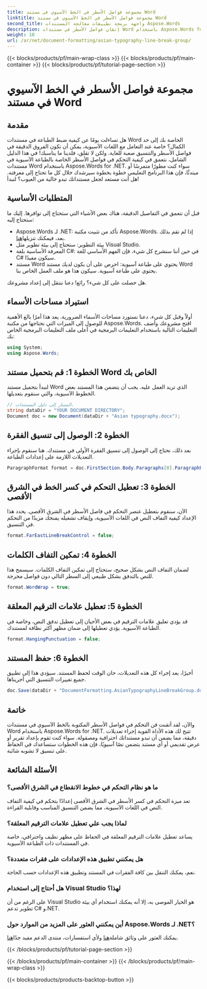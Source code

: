 ```yaml
---
title: مجموعة فواصل الأسطر في الخط الآسيوي في مستند Word
linktitle: مجموعة فواصل الأسطر في الخط الآسيوي في مستند Word
second_title: واجهة برمجة تطبيقات معالجة المستندات Aspose.Words
description: إتقان فواصل الأسطر في مستندات Word باستخدام Aspose.Words for .NET. يوفر هذا الدليل برنامجًا تعليميًا خطوة بخطوة للتنسيق الدقيق.
weight: 10
url: /ar/net/document-formatting/asian-typography-line-break-group/
---
```


{{< blocks/products/pf/main-wrap-class >}}
{{< blocks/products/pf/main-container >}}
{{< blocks/products/pf/tutorial-page-section >}}

# مجموعة فواصل الأسطر في الخط الآسيوي في مستند Word

## مقدمة

هل تساءلت يومًا عن كيفية ضبط الطباعة في مستندات Word الخاصة بك إلى حد الكمال؟ خاصة عند التعامل مع اللغات الآسيوية، يمكن أن تكون الفروق الدقيقة في فواصل الأسطر والتنسيق صعبة للغاية. ولكن لا تقلق، فلدينا ما يناسبك! في هذا الدليل الشامل، نتعمق في كيفية التحكم في فواصل الأسطر الخاصة بالطباعة الآسيوية في مستندات Word باستخدام Aspose.Words for .NET. سواء كنت مطورًا متمرسًا أو مبتدئًا، فإن هذا البرنامج التعليمي خطوة بخطوة سيرشدك خلال كل ما تحتاج إلى معرفته. هل أنت مستعد لجعل مستنداتك تبدو خالية من العيوب؟ لنبدأ!

## المتطلبات الأساسية

قبل أن نتعمق في التفاصيل الدقيقة، هناك بعض الأشياء التي ستحتاج إلى توافرها. إليك ما ستحتاج إليه:

- Aspose.Words لـ .NET: تأكد من تثبيت مكتبة Aspose.Words. إذا لم تقم بذلك بعد، فيمكنك تنزيلها[هنا](https://releases.aspose.com/words/net/).
- بيئة التطوير: ستحتاج إلى بيئة تطوير مثل Visual Studio.
- المعرفة الأساسية بلغة C#: في حين أننا سنشرح كل شيء، فإن الفهم الأساسي للغة C# سيكون مفيدًا.
- مستند Word يحتوي على طباعة آسيوية: احرص على أن يكون لديك مستند Word يحتوي على طباعة آسيوية. سيكون هذا هو ملف العمل الخاص بنا.

هل حصلت على كل شيء؟ رائع! دعنا ننتقل إلى إعداد مشروعك.

## استيراد مساحات الأسماء

أولاً وقبل كل شيء، دعنا نستورد مساحات الأسماء الضرورية. يعد هذا أمرًا بالغ الأهمية للوصول إلى الميزات التي نحتاجها من مكتبة Aspose.Words. افتح مشروعك وأضف التعليمات التالية باستخدام التعليمات البرمجية في أعلى ملف التعليمات البرمجية الخاص بك:

```csharp
using System;
using Aspose.Words;
```

## الخطوة 1: قم بتحميل مستند Word الخاص بك

لنبدأ بتحميل مستند Word الذي تريد العمل عليه. يجب أن يتضمن هذا المستند بعض الخطوط الآسيوية، والتي سنقوم بتعديلها.

```csharp
// المسار إلى دليل المستندات.
string dataDir = "YOUR DOCUMENT DIRECTORY";
Document doc = new Document(dataDir + "Asian typography.docx");
```

## الخطوة 2: الوصول إلى تنسيق الفقرة

بعد ذلك، نحتاج إلى الوصول إلى تنسيق الفقرة الأولى في مستندك. هنا سنقوم بإجراء التعديلات اللازمة على إعدادات الطباعة.

```csharp
ParagraphFormat format = doc.FirstSection.Body.Paragraphs[0].ParagraphFormat;
```

## الخطوة 3: تعطيل التحكم في كسر الخط في الشرق الأقصى

الآن، سنقوم بتعطيل عنصر التحكم في فاصل الأسطر في الشرق الأقصى. يحدد هذا الإعداد كيفية التفاف النص في اللغات الآسيوية، وإيقاف تشغيله يمنحك مزيدًا من التحكم في التنسيق.

```csharp
format.FarEastLineBreakControl = false;
```

## الخطوة 4: تمكين التفاف الكلمات

لضمان التفاف النص بشكل صحيح، ستحتاج إلى تمكين التفاف الكلمات. سيسمح هذا للنص بالتدفق بشكل طبيعي إلى السطر التالي دون فواصل محرجة.

```csharp
format.WordWrap = true;
```

## الخطوة 5: تعطيل علامات الترقيم المعلقة

قد يؤدي تعليق علامات الترقيم في بعض الأحيان إلى تعطيل تدفق النص، وخاصة في الطباعة الآسيوية. يؤدي تعطيلها إلى ضمان مظهر أكثر نظافة لمستندك.

```csharp
format.HangingPunctuation = false;
```

## الخطوة 6: حفظ المستند

أخيرًا، بعد إجراء كل هذه التعديلات، حان الوقت لحفظ المستند. سيؤدي هذا إلى تطبيق جميع تغييرات التنسيق التي أجريناها.

```csharp
doc.Save(dataDir + "DocumentFormatting.AsianTypographyLineBreakGroup.docx");
```

## خاتمة

والآن، لقد أتقنت فن التحكم في فواصل الأسطر المكتوبة بالخط الآسيوي في مستندات Word باستخدام Aspose.Words for .NET. تتيح لك هذه الأداة القوية إجراء تعديلات دقيقة، مما يضمن أن تبدو مستنداتك احترافية ومصقولة. سواء كنت تقوم بإعداد تقرير أو عرض تقديمي أو أي مستند يتضمن نصًا آسيويًا، فإن هذه الخطوات ستساعدك في الحفاظ على تنسيق لا تشوبه شائبة. 

## الأسئلة الشائعة

### ما هو نظام التحكم في خطوط الانقطاع في الشرق الأقصى؟
تعد ميزة التحكم في كسر الأسطر في الشرق الأقصى إعدادًا يتحكم في كيفية التفاف النص في اللغات الآسيوية، مما يضمن التنسيق المناسب وقابلية القراءة.

### لماذا يجب علي تعطيل علامات الترقيم المعلقة؟
يساعد تعطيل علامات الترقيم المعلقة في الحفاظ على مظهر نظيف واحترافي، خاصة في المستندات ذات الطباعة الآسيوية.

### هل يمكنني تطبيق هذه الإعدادات على فقرات متعددة؟
نعم، يمكنك التنقل بين كافة الفقرات في المستند وتطبيق هذه الإعدادات حسب الحاجة.

### هل أحتاج إلى استخدام Visual Studio لهذا؟
على الرغم من أن Visual Studio هو الخيار الموصى به، إلا أنه يمكنك استخدام أي بيئة تطوير تدعم C# و.NET.

### أين يمكنني العثور على المزيد من الموارد حول Aspose.Words لـ .NET؟
 يمكنك العثور على وثائق شاملة[هنا](https://reference.aspose.com/words/net/) ولأي استفسارات، منتدى الدعم مفيد جدًا[هنا](https://forum.aspose.com/c/words/8).

{{< /blocks/products/pf/tutorial-page-section >}}

{{< /blocks/products/pf/main-container >}}
{{< /blocks/products/pf/main-wrap-class >}}

{{< blocks/products/products-backtop-button >}}
